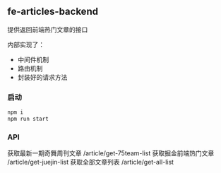 ## fe-articles-backend

提供返回前端热门文章的接口

内部实现了：
* 中间件机制
* 路由机制
* 封装好的请求方法

### 启动

``` bash
npm i
npm run start
```

### API

获取最新一期奇舞周刊文章
/article/get-75team-list
获取掘金前端热门文章
/article/get-juejin-list
获取全部文章列表
/article/get-all-list